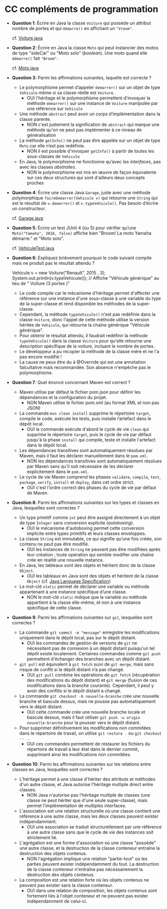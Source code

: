 # CC compléments de programmation

* **Question 1**: Écrire en Java la classe `Voiture` qui possède un attribut nombre de portes et qui `démarre()` en affichant un `"Vroom"`.

    cf. [Voiture.java](src/main/java/fr/uvsq/cprog/Voiture.java)

* **Question 2**: Écrire en Java la classe `Moto` qui peut instancier des motos de type "sideCar" ou "Moto solo" (*boolean*). Une moto quand elle `démarre()` fait `"Broom"`.

    cf. [Moto.java](src/main/java/fr/uvsq/cprog/Moto.java)

* **Question 3**: Parmi les affirmations suivantes, laquelle est correcte ?
  * Le polymorphisme permet d’appeler `demarrer()` sur un objet de type `Vehicule` même si sa classe réelle est `Voiture`.
    * OUI l'héritage et le polymorphisme permettent d'invoquer la méthode `demarrer()` sur une instance de `Voiture` manipulée par une référence sur `Vehicule`
  * Une méthode `abstract` peut avoir un corps d’implémentation dans la classe parente.
    * NON c'est justement la signification de `abstract` qui marque une méthode qu'on ne peut pas implémenter à ce niveau de généralisation
  * La méthode `getInfo()` ne peut pas être appelée sur un objet de type `Moto` car elle n’est pas redéfinie.
    * NON il est possible d'invoquer `getInfo()` à partir de toutes les sous-classes de `Vehicule`
  * En Java, le polymorphisme ne fonctionne qu’avec les *interfaces*, pas avec les classes *abstraites*.
    * NON le polymorphisme est mis en œuvre de façon équivalente sur ces deux structures qui sont d'ailleurs deux concepts proches

* **Question 4**: Écrire une classe Java `Garage`, juste avec une méthode polymorphique `faireDemarrer(Vehicule v)` qui retourne une `String` qui est le résultat de `v.demarrer()` et `v.typeVehicule()`. Pas besoin d’écrire un constructeur.

    cf. [Garage.java](src/main/java/fr/uvsq/cprog/Garage.java)

* **Question 5**: Écrire un test JUnit 4 (ou 5) pour vérifier qu’une `Moto("Yamaha", 2018, false)` affiche bien "Broom! La moto Yamaha démarre." et "Moto solo".

    cf. [VehiculeTest.java](src/test/java/fr/uvsq/cprog/VehiculeTest.java)

* **Question 6**: Expliquez brièvement pourquoi le code suivant compile mais ne produit pas le résultat attendu ?

    Vehicule v = new Voiture("Renault", 2015 , 3);
    System.out.println(v.typeVehicule()); // Affiche "Véhicule générique" au lieu de " Voiture (3 portes )"

  * Le code compile car le mécanisme d'héritage permet d'affecter une référence sur une instance d'une sous-classe à une variable du type de la super-classe et rend disponible les méthodes de la super-classe.
  * Cependant, la méthode `typeVehicule()` n'est pas redéfinie dans la classe `Voiture`, donc l'appel de cette méthode utilise la version héritée de `Vehicule`, qui retourne la chaîne générique "Véhicule générique".
  * Pour obtenir le résultat attendu, il faudrait redéfinir la méthode `typeVehicule()` dans la classe `Voiture` pour qu'elle retourne une description spécifique de la voiture, incluant le nombre de portes.
  * Le développeur a pu recopier la méthode de la classe mére et ne l'a pas encore modifié !
  * La cause ne peux être du à @Override qui est une annotation falcultative mais recommandée. Son absence n'empêche pas le polymorphisme. 
* **Question 7**: Quel énoncé concernant Maven est correct ?
  * Maven utilise par défaut le fichier pom.json pour définir les dépendances et la configuration du projet.
    * NON Maven utilise le fichier pom.xml (au format XML et non pas JSON)
  * La commande `mvn clean install` supprime le répertoire `target`, compile le code, exécute les tests, puis installe l’artefact dans le dépôt local.
    * OUI la commande exécute d'abord le cycle de vie `clean` qui supprime le répertoire `target`, puis le cycle de vie par défaut jusqu'à la phase `install` qui compile, teste et installe l'artefact dans le dépôt local.
  * Les dépendances transitives sont automatiquement résolues par Maven, mais il faut les déclarer manuellement dans le `pom.xml`.
    * NON les dépendances transitives sont automatiquement résolues par Maven sans qu'il soit nécessaire de les déclarer explicitement dans le `pom.xml`.
  * Le cycle de vie Maven comprend les phases `validate`, `compile`, `test`, `package`, `verify`, `install` et `deploy`, dans cet ordre strict.
    * OUI c'est l'ordre correct des phases du cycle de vie par défaut de Maven.

* **Question 8**: Parmi les affirmations suivantes sur les types et classes en Java, lesquelles sont correctes ?
  * Un type primitif comme `int` peut être assigné directement à un objet de type `Integer` sans conversion explicite (*autoboxing*).
    * OUI le mécanisme d'autoboxing permet cette conversion implicite entre types primitifs et leurs classes enveloppes.
  * La classe `String` est immutable, ce qui signifie qu’une fois créée, son contenu ne peut pas être modifié.
    * OUI les instances de `String` ne peuvent pas être modifiées après leur création ; toute opération qui semble modifier une chaîne crée en réalité une nouvelle instance.
  * En Java, les tableaux sont des objets et héritent donc de la classe `Object`.
    * OUI les tableaux en Java sont des objets et héritent de la classe `Object` (cf. [Java Language Specification](https://docs.oracle.com/javase/specs/jls/se25/html/jls-10.html#jls-10.7))
  * Le mot-clé `static` permet de déclarer une variable ou méthode appartenant à une instance spécifique d’une classe.
    * NON le mot-clé `static` indique que la variable ou méthode appartient à la classe elle-même, et non à une instance spécifique de cette classe.

* **Question 9**: Parmi les affirmations suivantes sur `git`, lesquelles sont correctes ?
  * La commande `git commit -m "message"` enregistre les modifications uniquement dans le dépôt local, pas sur le dépôt distant.
    * OUI les commandes de gestion de versions de `git` ne nécessitent pas de connexion à un dépôt distant puisqu'un tel dépôt existe localement. Certaines commandes comme `git push` permettent d'échanger des branches avec un dépôt distant.
  * `git pull` est équivalent à `git fetch` suivi de `git merge`, mais sans risque de conflit si le dépôt distant n’a pas changé.
    * OUI `git pull` combine les opérations de `git fetch` (récupération des modifications du dépôt distant) et `git merge` (fusion de ces modifications dans la branche courante). Cependant, il peut y avoir des conflits si le dépôt distant a changé.
  * La commande `git checkout -b nouvelle-branche` crée une nouvelle branche et bascule dessus, mais ne pousse pas automatiquement vers le dépôt distant.
    * OUI cette commande crée une nouvelle branche locale et bascule dessus, mais il faut utiliser `git push -u origin nouvelle-branche` pour la pousser vers le dépôt distant.
  * Pour supprimer définitivement les modifications non commitées dans le répertoire de travail, on utilise `git restore .` ou `git checkout -- .`.
    * OUI ces commandes permettent de restaurer les fichiers du répertoire de travail à leur état dans le dernier commit, supprimant ainsi les modifications non commitées.

* **Question 10**: Parmi les affirmations suivantes sur les relations entre classes en Java, lesquelles sont correctes ?
  * L'héritage permet à une classe d'hériter des attributs et méthodes d'un autre classe, et Java autorise l'héritage multiple direct entre classes.
    * NON Java n'autorise pas l'héritage multiple de classes (une classe ne peut hériter que d'une seule super-classe), mais permet l'implémentation de multiples interfaces.
  * L'association est une relation structurelle où une classe contient une référence à une autre classe, mais les deux classes peuvent exister indépendamment.
    * OUI une association se traduit structurellement par une référence à une autre classe sans que le cycle de vie des instances soit strictement lié.
  * L'agrégation est une forme d'association où une classe "possède" une autre classe, et la destruction de la classe conteneur entraîne la destruction des objets contenus.
    * NON l'agrégation implique une relation "partie-tout" où les parties peuvent exister indépendamment du tout. La destruction de la classe conteneur n'entraîne pas nécessairement la destruction des objets contenus.
  * La composition est une relation forte où les objets contenus ne peuvent pas exister sans la classe conteneur.
    * OUI dans une relation de composition, les objets contenus sont fortement liés à l'objet conteneur et ne peuvent pas exister indépendamment de celui-ci.
